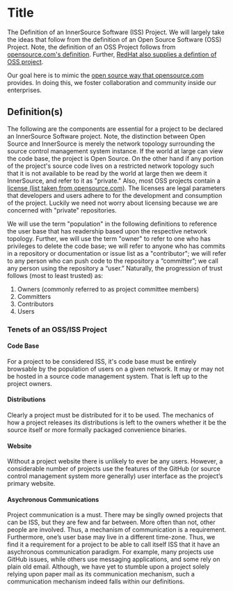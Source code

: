 # Title

The Definition of an InnerSource Software (ISS) Project. We will largely take the ideas that follow
from the definition of an Open Source Software (OSS) Project. Note, the definition of an OSS Project
follows from [opensource.com's definition](https://opensource.org/osd). Further,
[RedHat also supplies a defintion of OSS project](https://www.redhat.com/en/topics/open-source/what-is-open-source).

Our goal here is to mimic the [open source way that opensource.com](https://opensource.com/open-source-way)
provides. In doing this, we foster collaboration and community inside our enterprises.

## Definition(s)

The following are the components are essential for a project to be declared an InnerSource Software 
project. Note, the distinction between Open Source and InnerSource is merely
the network topology surrounding the source control management system instance. If the world at large
can view the code base, the project is Open Source. On the other hand if any portion of the project's source 
code lives on a restricted network topology such that it is not available to be read by the world at 
large then we deem it InnerSource, and refer to it as "private." Also, most OSS projects contain a 
[license (list taken from opensource.com)](https://opensource.org/licenses).
The licenses are legal parameters that developers and users adhere to for the development and consumption
of the project. Luckily we need not worry about licensing because we are concerned with "private" repositories.

We will use the term "population" in the following definitions 
to reference the user base that has readership based upon the respective network topology. Further, we
will use the term "owner" to refer to one who has privileges to delete the code base; we will refer to anyone
who has commits in a repository or documentation or issue list as a "contributor"; we will refer to any person who can 
push code to the repository a “committer”; we call any person using the repository a “user.” Naturally, the progression 
of trust follows (most to least trusted) as:

1. Owners (commonly referred to as project committee members)
2. Committers
3. Contributors
4. Users

### Tenets of an OSS/ISS Project

#### Code Base
For a project to be considered ISS, it's code base must be entirely browsable by the population
of users on a given network. It may or may not be hosted in a source code management system. That
is left up to the project owners.

#### Distributions
Clearly a project must be distributed for it to be used. The mechanics of how a project releases its 
distributions is left to the owners whether it be the source itself or more formally packaged convenience binaries.

#### Website
Without a project website there is unlikely to ever be any users. However, a considerable number of projects use 
the features of the GitHub (or source control management system more generally) user interface as the project’s 
primary website.

#### Asychronous Communications
Project communication is a must. There may be singlly owned projects that can be ISS, but they are few and far 
between. More often than not, other people are involved. Thus, a mechanism of communication is a requirement. 
Furthermore, one’s user base may live in a different time-zone. Thus, we find it a requirement for a project to be 
able to call itself ISS that it have an asychronous communication paradigm. For example, many projects use GitHub 
issues, while others use messaging applications, and some rely on plain old email. Although, we have yet to stumble 
upon a project solely relying upon paper mail as its communication mechanism, such a communication mechanism indeed 
falls within our definitions. 
